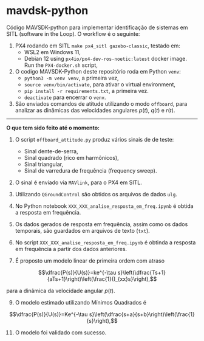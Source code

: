 # mavdsk-python
Código MAVSDK-python para implementar identificação de sistemas em SITL (software in the Loop). O workflow é o seguinte:

1. PX4 rodando em SITL `make px4_sitl gazebo-classic`, testado em:
   * WSL2 em Windows 11,
   * Debian 12 using `px4io/px4-dev-ros-noetic:latest` docker image. Run the `PX4-docker.sh` script,
2. O codigo MAVSDK-Python deste repositório roda em Python `venv`:
   * `python3 -m venv venv`, a primeira vez,
   * `source venv/bin/activate`, para ativar o virtual environment,
   * `pip install -r requirements.txt`, a primeira vez.
   * `deactivate` para encerrar o `venv`.
3. São enviados comandos de atitude utilizando o modo `offboard`, para analizar as dinâmicas das velocidades angulares $p(t)$, $q(t)$ e $r(t)$. 

---

**O que tem sido feito até o momento:**

1. O script `offboard_attitude.py` produz vários sinais de de teste:
    * Sinal dente-de-serra,
    * Sinal quadrado (rico em harmônicos),
    * Sinal triangular,
    * Sinal de varredura de frequência (frequency sweep).

2. O sinal é enviado via `MAVlink`, para o PX4 em SITL.

3. Utilizando `QGroundControl` são obtidos os arquivos de dados `ulg`.

4. No Python notebook `XXX_XXX_analise_resposta_em_freq.ipynb` é obtida a resposta em frequência.

5. Os dados gerados de resposta em frequência, assim como os dados temporais, são guardados em arquivos de texto (`txt`).

6. No script `XXX_XXX_analise_resposta_em_freq.ipynb` é obtinda a resposta em frequência a partir dos dados anteriores.

7. É proposto um modelo linear de primeira ordem com atraso 
   
$$\dfrac{P(s)}{U(s)}=ke^{-\tau s}\left(\dfrac{Ts+1}{aTs+1}\right)\left(\frac{1}{I_{xx}s}\right),$$ 

para a dinâmica da velocidade angular $p(t)$.

9. O modelo estimado utilizando Mínimos Quadrados é
    
$$\dfrac{P(s)}{U(s)}=Ke^{-\tau s}\left(\dfrac{s+a}{s+b}\right)\left(\frac{1}{s}\right),$$

11. O modelo foi validado com sucesso.

